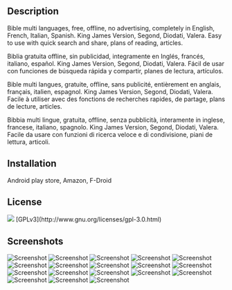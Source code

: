 ## Description
Bible multi languages, free, offline, no advertising, completely in English, French, Italian, Spanish.
King James Version, Segond, Diodati, Valera.
Easy to use with quick search and share, plans of reading, articles.


Biblia gratuita offline, sin publicidad, integramente en Inglés, francés, italiano, español.
King James Version, Segond, Diodati, Valera.
Fácil de usar con funciones de búsqueda rápida y compartir, planes de lectura, artículos.


Bible multi langues, gratuite, offline, sans publicité, entièrement en anglais, français, italien, espagnol.
King James Version, Segond, Diodati, Valera.
Facile à utiliser avec des fonctions de recherches rapides, de partage, plans de lecture, articles.


Bibbia multi lingue, gratuita, offline, senza pubblicità, interamente in inglese, francese, italiano, spagnolo.
King James Version, Segond, Diodati, Valera.
Facile da usare con funzioni di ricerca veloce e di condivisione, piani de lettura, articoli.


## Installation
Android play store, Amazon, F-Droid


## License
<img src="https://gnu.org/graphics/gplv3-127x51.png" />
[GPLv3](http://www.gnu.org/licenses/gpl-3.0.html) 


## Screenshots
![Screenshot](/screenshots/glb01.png)
![Screenshot](/screenshots/glb02.png)
![Screenshot](/screenshots/glb03.png)
![Screenshot](/screenshots/glb04.png)
![Screenshot](/screenshots/glb05.png)
![Screenshot](/screenshots/glb06.png)
![Screenshot](/screenshots/glb07.png)
![Screenshot](/screenshots/glb08.png)
![Screenshot](/screenshots/glb09.png)
![Screenshot](/screenshots/glb10.png)
![Screenshot](/screenshots/glb11.png)
![Screenshot](/screenshots/glb12.png)
![Screenshot](/screenshots/glb13.png)
![Screenshot](/screenshots/glb14.png)
![Screenshot](/screenshots/glb15.png)
![Screenshot](/screenshots/glb16.png)
![Screenshot](/screenshots/glb17.png)
![Screenshot](/screenshots/glb18.png)

